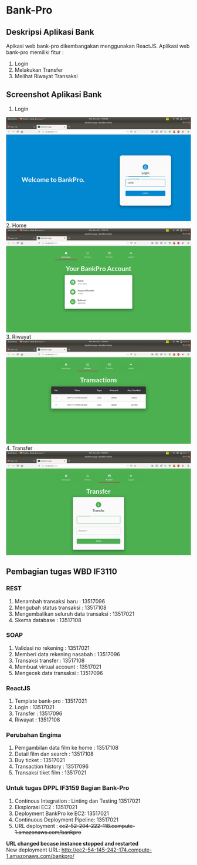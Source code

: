 # Bank-Pro

## Deskripsi Aplikasi Bank
Apikasi web bank-pro dikembangakan menggunakan ReactJS. Aplikasi web bank-pro memiliki fitur :
1. Login
2. Melakukan Transfer
3. Melihat Riwayat Transaksi


## Screenshot Aplikasi Bank
1. Login
<div style="text-align:center"><img src="Screenshot/login.png" /></div>
2. Home
<div style="text-align:center"><img src="Screenshot/home.png" /></div>
3. Riwayat
<div style="text-align:center"><img src="Screenshot/transaction.png" /></div>
4. Transfer
<div style="text-align:center"><img src="Screenshot/transfer.png" /></div>



## Pembagian tugas WBD IF3110
### REST
1. Menambah transaksi baru : 13517096
2. Mengubah status transaksi : 13517108
3. Mengembalikan seluruh data transaksi : 13517021
4. Skema database : 13517108

### SOAP
1. Validasi no rekening : 13517021
2. Memberi data rekening nasabah : 13517096
3. Transaksi transfer : 13517108
4. Membuat virtual account : 13517021
5. Mengecek data transaksi : 13517096

### ReactJS
1. Template bank-pro : 13517021
2. Login : 13517021
3. Transfer : 13517096
4. Riwayat : 13517108

### Perubahan Engima
1. Pemgambilan data film ke home : 13517108
2. Detail film dan search : 13517108
3. Buy ticket : 13517021
4. Transaction history : 13517096
5. Transaksi tiket film : 13517021


### Untuk tugas DPPL IF3159 Bagian Bank-Pro
1. Continous Integration : Linting dan Testing 13517021
2. Eksplorasi EC2 : 13517021
3. Deployment BankPro ke EC2: 13517021
5. Continuous Deployment Pipeline: 13517021
6. URL deployment : ~~ec2-52-204-222-118.compute-1.amazonaws.com/bankpro~~

**URL changed becase instance stopped and restarted** <br/>
New deployment URL: http://ec2-54-145-242-174.compute-1.amazonaws.com/bankpro/